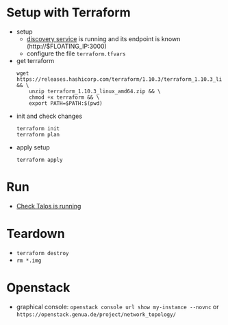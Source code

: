 # Setup with Terraform
* setup
    * [discovery service](../README.md#member-discovery) is running and its endpoint is known (http://$FLOATING_IP:3000)
    * configure the file `terraform.tfvars`
* get terraform
    ```
    wget https://releases.hashicorp.com/terraform/1.10.3/terraform_1.10.3_linux_amd64.zip && \
        unzip terraform_1.10.3_linux_amd64.zip && \
        chmod +x terraform && \
        export PATH=$PATH:$(pwd)
* init and check changes
    ```
    terraform init
    terraform plan
    ```
* apply setup
    ```
    terraform apply
    ```

# Run
* [Check Talos is running](../README.md#check-talos-is-running)

# Teardown
* `terraform destroy`
* `rm *.img`

# Openstack
* graphical console: `openstack console url show my-instance --novnc` or `https://openstack.genua.de/project/network_topology/`
